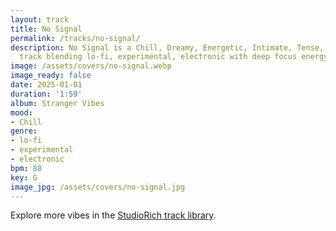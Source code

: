 ```yaml
---
layout: track
title: No Signal
permalink: /tracks/no-signal/
description: No Signal is a Chill, Dreamy, Energetic, Intimate, Tense, Weightless
  track blending lo-fi, experimental, electronic with deep focus energy.
image: /assets/covers/no-signal.webp
image_ready: false
date: 2025-01-01
duration: '1:59'
album: Stranger Vibes
mood:
- Chill
genre:
- lo-fi
- experimental
- electronic
bpm: 88
key: G
image_jpg: /assets/covers/no-signal.jpg
---
```


Explore more vibes in the [StudioRich track library](/tracks/).
